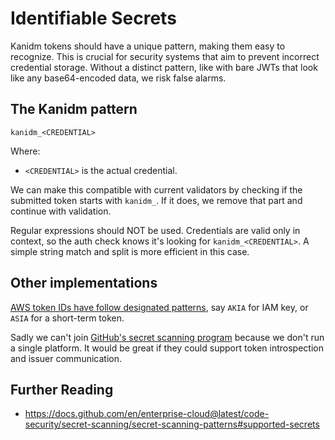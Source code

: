 # Identifiable Secrets

Kanidm tokens should have a unique pattern, making them easy to recognize. This is crucial for security systems that aim
to prevent incorrect credential storage. Without a distinct pattern, like with bare JWTs that look like any
base64-encoded data, we risk false alarms.

## The Kanidm pattern

```text
kanidm_<CREDENTIAL>
```

Where:

- `<CREDENTIAL>` is the actual credential.

We can make this compatible with current validators by checking if the submitted token starts with `kanidm_`. If it
does, we remove that part and continue with validation.

Regular expressions should NOT be used. Credentials are valid only in context, so the auth check knows it's looking for
`kanidm_<CREDENTIAL>`. A simple string match and split is more efficient in this case.

## Other implementations

[AWS token IDs have follow designated patterns](https://docs.aws.amazon.com/IAM/latest/UserGuide/reference_identifiers.html),
say `AKIA` for IAM key, or `ASIA` for a short-term token.

Sadly we can't join
[GitHub's secret scanning program](https://docs.github.com/en/enterprise-cloud@latest/code-security/secret-scanning/secret-scanning-partner-program)
because we don't run a single platform. It would be great if they could support token introspection and issuer
communication.

## Further Reading

- <https://docs.github.com/en/enterprise-cloud@latest/code-security/secret-scanning/secret-scanning-patterns#supported-secrets>
